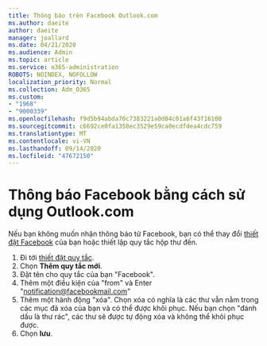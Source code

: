 ```yaml
---
title: Thông báo trên Facebook Outlook.com
ms.author: daeite
author: daeite
manager: joallard
ms.date: 04/21/2020
ms.audience: Admin
ms.topic: article
ms.service: o365-administration
ROBOTS: NOINDEX, NOFOLLOW
localization_priority: Normal
ms.collection: Adm_O365
ms.custom:
- "1968"
- "9000339"
ms.openlocfilehash: f9d5b94abda70c7383221a0d04c01a6f43f16100
ms.sourcegitcommit: c6692ce0fa1358ec3529e59ca0ecdfdea4cdc759
ms.translationtype: MT
ms.contentlocale: vi-VN
ms.lasthandoff: 09/14/2020
ms.locfileid: "47672150"
---
```

# <a name="facebook-notifications-using-outlookcom"></a>Thông báo Facebook bằng cách sử dụng Outlook.com

Nếu bạn không muốn nhận thông báo từ Facebook, bạn có thể thay đổi [thiết đặt Facebook](https://aka.ms/facebook-notifications-settings) của bạn hoặc thiết lập quy tắc hộp thư đến.

1. Đi tới [thiết đặt quy tắc](https://outlook.live.com/mail/options/mail/rules/inboxRules).
1. Chọn **Thêm quy tắc mới**.
1. Đặt tên cho quy tắc của bạn "Facebook".
1. Thêm một điều kiện của "from" và Enter "notification@facebookmail.com"
1. Thêm một hành động "xóa". Chọn xóa có nghĩa là các thư vẫn nằm trong các mục đã xóa của bạn và có thể được khôi phục. Nếu bạn chọn "đánh dấu là thư rác", các thư sẽ được tự động xóa và không thể khôi phục được.
1. Chọn **lưu**.